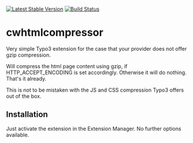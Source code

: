 [![Latest Stable Version](https://poser.pugx.org/carstenwindler/cwhtmlcompressor/version)](https://packagist.org/packages/carstenwindler/cwhtmlcompressor)
[![Build Status](https://travis-ci.org/carstenwindler/cwhtmlcompressor.svg?branch=master)](https://travis-ci.org/carstenwindler/cwhtmlcompressor)

# cwhtmlcompressor

Very simple Typo3 extension for the case that your provider does not offer gzip compression.

Will compress the html page content using gzip, if HTTP_ACCEPT_ENCODING is set accordingly. Otherwise it will do nothing. That's it already.

This is not to be mistaken with the JS and CSS compression Typo3 offers out of the box.

## Installation

Just activate the extension in the Extension Manager. No further options available.